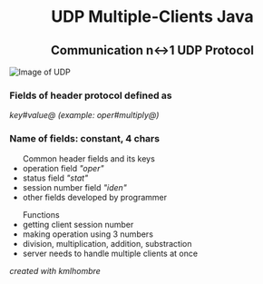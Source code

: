 <h1 align="center"> UDP Multiple-Clients Java </h1>
<h2 align="center">Communication n↔1 UDP Protocol </h2>

![Image of UDP](http://endlessicons.com/wp-content/uploads/2014/11/wifi-icon-2-214x214.png)


<h3>Fields of header protocol defined as </h3><i>key#value@ (example: oper#multiply@)</i>

<h3>Name of fields: constant, 4 chars</h3>

<ul>Common header fields and its keys
<li>operation field <i>"oper"</i></li>
<li>status field <i>"stat"</i></li>
<li>session number field <i>"iden" </i></li>
<li>other fields developed by programmer</li>
</ul>

<ul>Functions
<li>getting client session number</li>
<li>making operation using 3 numbers</li>
<li>division, multiplication, addition, substraction</li>
<li>server needs to handle multiple clients at once</li>
</ul>
<p font size="6"><i>created with kmlhombre</i></p>

